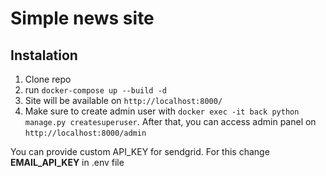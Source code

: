 # Simple news site
## Instalation
1. Clone repo
2. run `docker-compose up --build -d`
3. Site will be available on `http://localhost:8000/`
4. Make sure to create admin user with `docker exec -it back python manage.py createsuperuser`. After that, you can access admin panel on `http://localhost:8000/admin`

You can provide custom API_KEY for sendgrid. For this change **EMAIL_API_KEY** in .env file 
